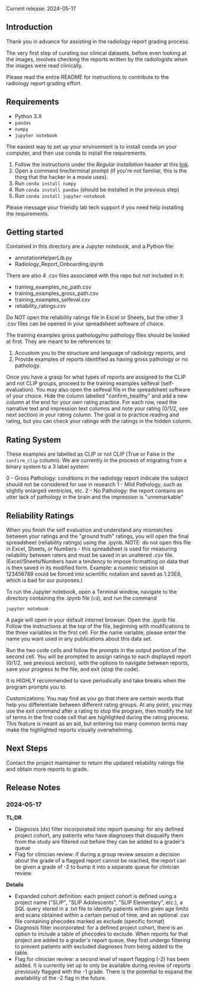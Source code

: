 Current release: 2024-05-17

## Introduction

Thank you in advance for assisting in the radiology report grading process.

The very first step of curating our clinical datasets, before even looking at the images, involves checking the reports written by the radiologists when the images were read clinically.

Please read the entire README for instructions to contribute to the radiology report grading effort.

## Requirements

- Python 3.X
- `pandas`
- `numpy`
- `jupyter notebook`

The easiest way to set up your environment is to install conda on your computer, and then use conda to install the requirements. 

1. Follow the instructions under the *Regular installation* header at this [link](https://docs.conda.io/projects/conda/en/latest/user-guide/install/index.html).
2. Open a command line/terminal prompt (if you're not familiar, this is the thing that the hacker in a movie uses).
3. Run `conda install numpy`
4. Run `conda install pandas` (should be installed in the previous step)
5. Run `conda install jupyter-notebook`

Please message your friendly lab tech support if you need help installing the requirements.

## Getting started

Contained in this directory are a Jupyter notebook, and a Python file:

- annotationHelperLib.py
- Radiology\_Report\_Onboarding.ipynb

There are also 4 .csv files associated with this repo but not included in it:

- training\_examples\_no\_path.csv
- training\_examples\_gross\_path.csv
- training\_examples\_selfeval.csv
- reliability\_ratings.csv


Do NOT open the reliability ratings file in Excel or Sheets, but the other 3 .csv files can be opened in your spreadsheet software of choice. 

The training examples gross pathology/no pathology files should be looked at first. They are meant to be references to 
1. Accustom you to the structure and language of radiology reports, and
2. Provide examples of reports identified as having gross pathology or no pathology.

Once you have a grasp for what types of reports are assigned to the CLIP and not CLIP groups, proceed to the training examples selfeval (self-evaluation). You may also open the selfeval file in the spreadsheet software of your choice. Hide the column labelled "confirm\_healthy" and add a new column at the end for your own rating practice. For each row, read the narrative text and impression text columns and note your rating (0/1/2, see next section) in your rating column. The goal is to practice reading and rating, but you can check your ratings with the ratings in the hidden column.

## Rating System

These examples are labelled as CLIP or not CLIP (True or False in the `confirm_clip` column). We are currently in the process of migrating from a binary system to a 3 label system:

0 - Gross Pathology: conditions in the radiology report indicate the subject should not be considered for use in research
1 - Mild Pathology, such as slightly enlarged ventricles, etc.
2 - No Pathology: the report contains an utter lack of pathology in the brain and the impression is "unremarkable"


## Reliability Ratings

When you finish the self evaluation and understand any mismatches between your ratings and the "ground truth" ratings, you will open the final spreadsheet (reliability ratings) using the .ipynb. NOTE: do not open this file in Excel, Sheets, or Numbers - this spreadsheet is used for measuring reliability between raters and must be saved in an unaltered .csv file. (Excel/Sheets/Numbers have a tendency to impose formatting on data that is then saved in its modified form. Example: a numeric session id 123456789 could be forced into scientific notation and saved as 1.23E8, which is bad for our purposes.)

To run the Jupyter notebook, open a Terminal window, navigate to the directory containing the .ipynb file (`cd`), and run the command

`jupyter notebook`

A page will open in your default internet browser. Open the .ipynb file. Follow the instructions at the top of the file, beginning with modifications to the three variables in the first cell. For the name variable, please enter the name you want used in any publications about this data set.

Run the two code cells and follow the prompts in the output portion of the second cell. You will be prompted to assign ratings to each displayed report (0/1/2, see previous section), with the options to navigate between reports, save your progress to the file, and exit (stop the code). 

It is HIGHLY recommended to save periodically and take breaks when the program prompts you to.

Customizations: You may find as you go that there are certain words that help you differentiate between different rating groups. At any point, you may use the exit command after a rating to stop the program, then modify the list of terms in the first code cell that are highlighted during the rating process. This feature is meant as an aid, but entering too many common terms may make the highlighted reports visually overwhelming.  

## Next Steps

Contact the project maintainer to return the updated reliability ratings file and obtain more reports to grade.

## Release Notes

### 2024-05-17

**TL;DR**
- Diagnosis (dx) filter incorporated into report queuing: for any defined project cohort, any patients who have diagnoses that disqualify them from the study are filtered out before they can be added to a grader's queue
- Flag for clinician review: if during a group review session a decision about the grade of a flagged report cannot be reached, the report can be given a grade of -2 to bump it into a separate queue for clinician review.

**Details**
- Expanded cohort definition: each project cohort is defined using a project name ("SLIP", "SLIP Adolescents", "SLIP Elementary", etc.), a SQL query stored in a .txt file to identify patients within given age limits and scans obtained within a certain period of time, and an optional .csv file containing phecodes marked as exclude (specific format)
- Diagnosis filter incorporated: for a defined project cohort, there is an option to include a table of phecodes to exclude. When reports for that project are added to a grader's report queue, they first undergo filtering to prevent patients with excluded diagnoses from being added to the table.
- Flag for clinician review: a second level of report flagging (-2) has been added. It is currently set up to only be available during review of reports previously flagged with the -1 grade. There is the potential to expand the availability of the -2 flag in the future.